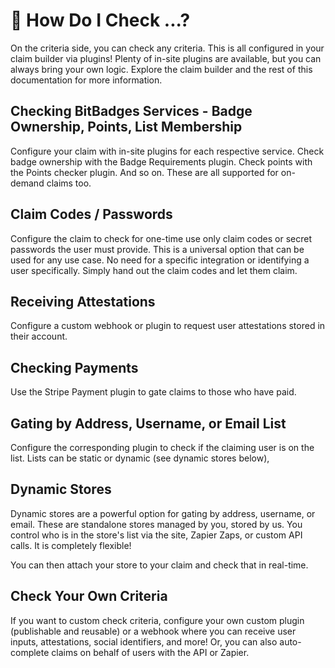 # 🔐 How Do I Check ...?

On the criteria side, you can check any criteria. This is all configured in your claim builder via plugins! Plenty of in-site plugins are available, but you can always bring your own logic. Explore the claim builder and the rest of this documentation for more information.

## Checking BitBadges Services - Badge Ownership, Points, List Membership

Configure your claim with in-site plugins for each respective service. Check badge ownership with the Badge Requirements plugin. Check points with the Points checker plugin. And so on. These are all supported for on-demand claims too.

## Claim Codes / Passwords

Configure the claim to check for one-time use only claim codes or secret passwords the user must provide. This is a universal option that can be used for any use case. No need for a specific integration or identifying a user specifically. Simply hand out the claim codes and let them claim.

## Receiving Attestations

Configure a custom webhook or plugin to request user attestations stored in their account. 

## Checking Payments

Use the Stripe Payment plugin to gate claims to those who have paid.

## Gating by Address, Username, or Email List

Configure the corresponding plugin to check if the claiming user is on the list. Lists can be static or dynamic (see dynamic stores below),

## Dynamic Stores

Dynamic stores are a powerful option for gating by address, username, or email. These are standalone stores managed by you, stored by us. You control who is in the store's list via the site, Zapier Zaps, or custom API calls. It is completely flexible! 

You can then attach your store to your claim and check that in real-time.

## Check Your Own Criteria

If you want to custom check criteria, configure your own custom plugin (publishable and reusable) or a webhook where you can receive user inputs, attestations, social identifiers, and more!  Or, you can also auto-complete claims on behalf of users with the API or Zapier.